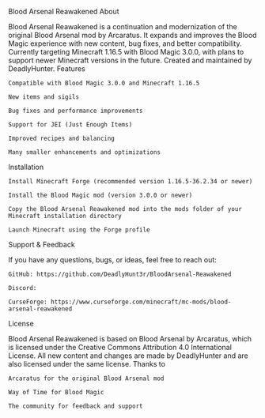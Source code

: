Blood Arsenal Reawakened
About

Blood Arsenal Reawakened is a continuation and modernization of the original Blood Arsenal mod by Arcaratus.
It expands and improves the Blood Magic experience with new content, bug fixes, and better compatibility.
Currently targeting Minecraft 1.16.5 with Blood Magic 3.0.0, with plans to support newer Minecraft versions in the future.
Created and maintained by DeadlyHunter.
Features

    Compatible with Blood Magic 3.0.0 and Minecraft 1.16.5

    New items and sigils

    Bug fixes and performance improvements

    Support for JEI (Just Enough Items)

    Improved recipes and balancing

    Many smaller enhancements and optimizations

Installation

    Install Minecraft Forge (recommended version 1.16.5-36.2.34 or newer)

    Install the Blood Magic mod (version 3.0.0 or newer)

    Copy the Blood Arsenal Reawakened mod into the mods folder of your Minecraft installation directory

    Launch Minecraft using the Forge profile

Support & Feedback

If you have any questions, bugs, or ideas, feel free to reach out:

    GitHub: https://github.com/DeadlyHunt3r/BloodArsenal-Reawakened

    Discord: 

    CurseForge: https://www.curseforge.com/minecraft/mc-mods/blood-arsenal-reawakened

License

Blood Arsenal Reawakened is based on Blood Arsenal by Arcaratus, which is licensed under the Creative Commons Attribution 4.0 International License.
All new content and changes are made by DeadlyHunter and are also licensed under the same license.
Thanks to

    Arcaratus for the original Blood Arsenal mod

    Way of Time for Blood Magic

    The community for feedback and support
